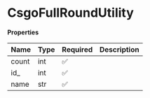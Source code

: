 # CsgoFullRoundUtility

**Properties**

| Name  | Type | Required | Description |
| :---- | :--- | :------- | :---------- |
| count | int  | ✅       |             |
| id\_  | int  | ✅       |             |
| name  | str  | ✅       |             |

